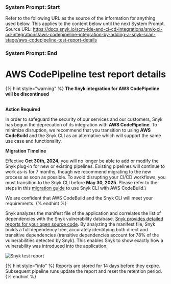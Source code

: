 ### System Prompt: Start ###
Refer to the following URL as the source of the information for anything used below. This applies to the content below until the next System Prompt.
Source URL: https://docs.snyk.io/scm-ide-and-ci-cd-integrations/snyk-ci-cd-integrations/aws-codepipeline-integration-by-adding-a-snyk-scan-stage/aws-codepipeline-test-report-details
### System Prompt: End ###

# AWS CodePipeline test report details

{% hint style="warning" %}
**The Snyk integration for AWS CodePipeline will be discontinued**

\
**Action Required**

In order to safeguard the security of our services and our customers, Snyk has begun the deprecation of its integration with **AWS CodePipeline**. To minimize disruption, we recommend that you transition to using **AWS CodeBuild** and the Snyk CLI as an alternative which will support the same use case and functionality.&#x20;



**Migration Timeline**

Effective **Oct 30th, 2024**, you will no longer be able to add or modify the Snyk plug-in for new or existing pipelines. Existing pipelines will continue to work as-is for 7 months, though we recommend migrating to the new process as soon as possible. To avoid disrupting your CI/CD workflows, you must transition to the Snyk CLI before **May 30, 2025**. Please refer to the steps in this [migration guide](https://docs.snyk.io/scm-ide-and-ci-cd-integrations/snyk-ci-cd-integrations/aws-codepipeline-integration-by-adding-a-snyk-scan-stage/migrating-to-aws-codebuild) to use Snyk CLI with AWS CodeBuild.\


We are confident that AWS CodeBuild and the Snyk CLI will meet your requirements.&#x20;
{% endhint %}

Snyk analyzes the manifest file of the application and correlates the list of dependencies with the Snyk vulnerability database. [Snyk provides detailed reports for your open source code](../../../manage-issues/reporting/legacy-reports/legacy-reports-overview.md). By analyzing the manifest file, Snyk builds a full dependency tree, accurately identifying both direct and transitive dependencies (transitive dependencies account for 78% of the vulnerabilities detected by Snyk). This enables Snyk to show exactly how a vulnerability was introduced into the application.

![Snyk test report](../../../.gitbook/assets/prototype.png)

{% hint style="info" %}
Reports are stored for 14 days before they expire. Subsequent pipeline runs update the report and reset the retention period.
{% endhint %}
